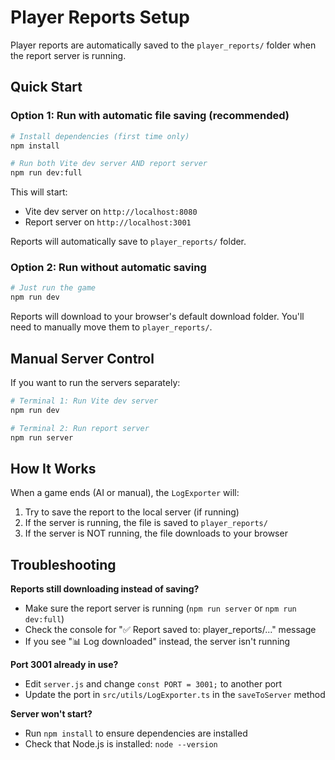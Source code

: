 # Player Reports Setup

Player reports are automatically saved to the `player_reports/` folder when the report server is running.

## Quick Start

### Option 1: Run with automatic file saving (recommended)

```bash
# Install dependencies (first time only)
npm install

# Run both Vite dev server AND report server
npm run dev:full
```

This will start:
- Vite dev server on `http://localhost:8080`
- Report server on `http://localhost:3001`

Reports will automatically save to `player_reports/` folder.

### Option 2: Run without automatic saving

```bash
# Just run the game
npm run dev
```

Reports will download to your browser's default download folder. You'll need to manually move them to `player_reports/`.

## Manual Server Control

If you want to run the servers separately:

```bash
# Terminal 1: Run Vite dev server
npm run dev

# Terminal 2: Run report server
npm run server
```

## How It Works

When a game ends (AI or manual), the `LogExporter` will:
1. Try to save the report to the local server (if running)
2. If the server is running, the file is saved to `player_reports/`
3. If the server is NOT running, the file downloads to your browser

## Troubleshooting

**Reports still downloading instead of saving?**
- Make sure the report server is running (`npm run server` or `npm run dev:full`)
- Check the console for "✅ Report saved to: player_reports/..." message
- If you see "📊 Log downloaded" instead, the server isn't running

**Port 3001 already in use?**
- Edit `server.js` and change `const PORT = 3001;` to another port
- Update the port in `src/utils/LogExporter.ts` in the `saveToServer` method

**Server won't start?**
- Run `npm install` to ensure dependencies are installed
- Check that Node.js is installed: `node --version`
